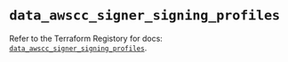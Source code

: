 # `data_awscc_signer_signing_profiles`

Refer to the Terraform Registory for docs: [`data_awscc_signer_signing_profiles`](https://registry.terraform.io/providers/hashicorp/awscc/0.70.0/docs/data-sources/signer_signing_profiles).
